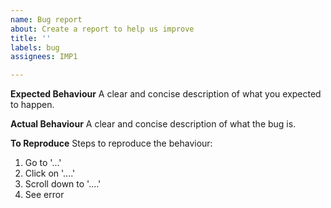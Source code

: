 ```yaml
---
name: Bug report
about: Create a report to help us improve
title: ''
labels: bug
assignees: IMP1

---
```


**Expected Behaviour**
A clear and concise description of what you expected to happen.

**Actual Behaviour**
A clear and concise description of what the bug is.

**To Reproduce**
Steps to reproduce the behaviour:
 1. Go to '...'
 2. Click on '....'
 3. Scroll down to '....'
 4. See error
